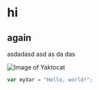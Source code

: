 # hi

## again

asdadasd asd as da das


![Image of Yaktocat](https://octodex.github.com/images/yaktocat.png)

``` javascript
var myVar = "Hello, world!";
```
